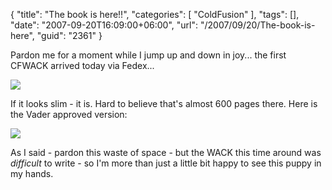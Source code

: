{
	"title": "The book is here!!",
	"categories": [
		"ColdFusion"
	],
	"tags": [],
	"date": "2007-09-20T16:09:00+06:00",
	"url": "/2007/09/20/The-book-is-here",
	"guid": "2361"
}

Pardon me for a moment while I jump up and down in joy... the first CFWACK arrived today via Fedex...


<img src="http://www.raymondcamden.com/images/b1.jpg">

If it looks slim - it is. Hard to believe that's almost 600 pages there. Here is the Vader approved version:


<img src="http://www.coldfusionjedi.com/images/b2.jpg">

As I said - pardon this waste of space - but the WACK this time around was <i>difficult</i> to write - so I'm more than just a little bit happy to see this puppy in my hands.